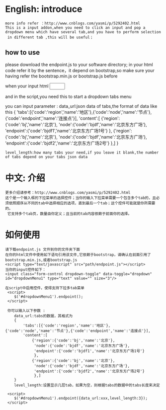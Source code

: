 English:
introduce
============
    more info refer ：http://www.cnblogs.com/yasmi/p/5292402.html
    This is a input addon,when you need to click an input and pop a dropdown menu which have several tab,and you have to perform selection
     in different tab ,this will be useful；

how to use
---------
please download the endpoint.js to your software directory;
 in your html code refer it by the sentence，it depend on bootstrap,so make sure your having refer the bootstrap.min.js or bootstrap.js before
 <script type="text/javascript" src="path/endpoint.js"></script>
 when your input html
 <input class="form-control dropdown-toggle" data-toggle="dropdown" id="dropdownMenu1" type="text" value="" size="3"/>

 and in the script,you need this to start a dropdown tabs menu
 <script>
    $('#dropdownMenu1').endpoint();
 </script>

 you can input parameter :
    data_url:json data of tabs,the format of data like this
    {
        'tabs':[{'code':'region','name':'地区'},{'code':'node','name':'节点'},{'code':'endpoint','name':'连接点'}],
        'content':[
            {'region':{'code':'bj','name':'北京'},
             'node':{'code':'bjdf','name':'北京东方广场'},
             'endpoint':{'code':'bjdf1','name':'北京东方广场1号'}
             },
            {'region':{'code':'bj','name':'北京'},
             'node':{'code':'bjdf','name':'北京东方广场'},
             'endpoint':{'code':'bjdf2','name':'北京东方广场2号'}
             },]
    }

    level_length:how many tabs your need,if you leave it blank,the number of tabs depend on your tabs json data

 <script>
    $('#dropdownMenu1').endpoint({data_url:xxx,level_length:3});
 </script>




中文:
介绍
============
    更多介绍请参考：http://www.cnblogs.com/yasmi/p/5292402.html
    这个是一个输入框的下拉菜单的选择控件；当你的输入下拉菜单需要一个包含多个tab的，且必须依照顺序从不同的tab中选择相应的选项，直到最后一个tab；这个控件可能就是你所需要的。
     它支持多个tab页，数量由你定义；且当前的tab内容依赖于前面你的选择。
如何使用
============
    请下载endpoint.js 文件到你的文件夹下面
    在你的html文件中使用如下语句引用该文件,它依赖于bootstrap，请确认在前面引用了bootstrap.min.js,或者bootstrap.js
    <script type="text/javascript" src="path/endpoint.js"></script>
    当你的input控件如下：
    <input class="form-control dropdown-toggle" data-toggle="dropdown" id="dropdownMenu1" type="text" value="" size="3"/>

    在script中启用控件，使得支持下拉多tab菜单
     <script>
        $('#dropdownMenu1').endpoint();
     </script>

     你可以输入以下参数 :
        data_url:tabs的数据，其格式为
        {
            'tabs':[{'code':'region','name':'地区'},{'code':'node','name':'节点'},{'code':'endpoint','name':'连接点'}],
            'content':[
                {'region':{'code':'bj','name':'北京'},
                 'node':{'code':'bjdf','name':'北京东方广场'},
                 'endpoint':{'code':'bjdf1','name':'北京东方广场1号'}
                 },
                {'region':{'code':'bj','name':'北京'},
                 'node':{'code':'bjdf','name':'北京东方广场'},
                 'endpoint':{'code':'bjdf2','name':'北京东方广场2号'}
                 },]
        }
        level_length:设置显示几层tab，如果为空，则根据tabs的数据中的tabs长度来决定

     <script>
        $('#dropdownMenu1').endpoint({data_url:xxx,level_length:3});
     </script>